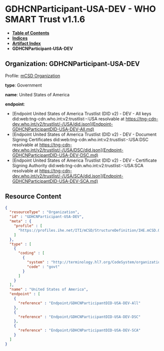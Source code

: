 # GDHCNParticipant-USA-DEV - WHO SMART Trust v1.1.6

* [**Table of Contents**](toc.md)
* [**Indices**](indices.md)
* [**Artifact Index**](artifacts.md)
* **GDHCNParticipant-USA-DEV**

## Organization: GDHCNParticipant-USA-DEV

Profile: [mCSD Organization](https://profiles.ihe.net/ITI/mCSD/4.0.0/StructureDefinition-IHE.mCSD.Organization.html)

**type**: Government

**name**: United States of America

**endpoint**: 

* [Endpoint United States of America Trustlist (DID v2) - DEV - All keys did:web:tng-cdn.who.int:v2:trustlist:-:USA resolvable at https://tng-cdn-dev.who.int/v2/trustlist/-/USA/did.json](Endpoint-GDHCNParticipantDID-USA-DEV-All.md)
* [Endpoint United States of America Trustlist (DID v2) - DEV - Document Signing Certificates did:web:tng-cdn.who.int:v2:trustlist:-:USA:DSC resolvable at https://tng-cdn-dev.who.int/v2/trustlist/-/USA/DSC/did.json](Endpoint-GDHCNParticipantDID-USA-DEV-DSC.md)
* [Endpoint United States of America Trustlist (DID v2) - DEV - Certificate Signing Authority did:web:tng-cdn.who.int:v2:trustlist:-:USA:SCA resolvable at https://tng-cdn-dev.who.int/v2/trustlist/-/USA/SCA/did.json](Endpoint-GDHCNParticipantDID-USA-DEV-SCA.md)



## Resource Content

```json
{
  "resourceType" : "Organization",
  "id" : "GDHCNParticipant-USA-DEV",
  "meta" : {
    "profile" : [
      "https://profiles.ihe.net/ITI/mCSD/StructureDefinition/IHE.mCSD.Organization"
    ]
  },
  "type" : [
    {
      "coding" : [
        {
          "system" : "http://terminology.hl7.org/CodeSystem/organization-type",
          "code" : "govt"
        }
      ]
    }
  ],
  "name" : "United States of America",
  "endpoint" : [
    {
      "reference" : "Endpoint/GDHCNParticipantDID-USA-DEV-All"
    },
    {
      "reference" : "Endpoint/GDHCNParticipantDID-USA-DEV-DSC"
    },
    {
      "reference" : "Endpoint/GDHCNParticipantDID-USA-DEV-SCA"
    }
  ]
}

```
